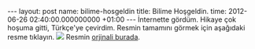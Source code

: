 --- layout: post name: bilime-hosgeldin title: Bilime Hoşgeldin. time: 2012-06-26 02:40:00.000000000 +01:00 --- İnternette gördüm. Hikaye çok hoşuma gitti, Türkçe'ye çevirdim.
Resmin tamamını görmek için aşağıdaki resme tıklayın.
[![](http://3.bp.blogspot.com/-ZM83aTDRTRw/T-kSMc6ONEI/AAAAAAAABp0/ItKIdoaulbA/s320/bilim_kare.jpg)](http://goo.gl/3tUre)
Resmin [orjinali burada](http://zenpencils.com/comic/52-phil-plait-welcome-to-science/).


